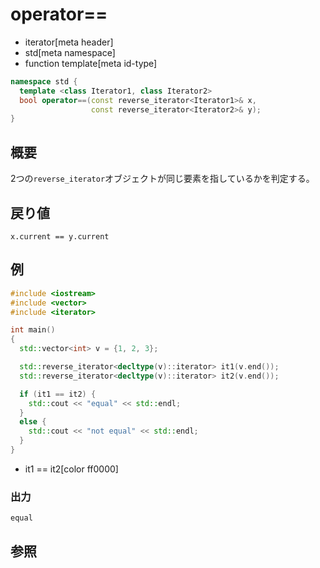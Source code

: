 # operator==
* iterator[meta header]
* std[meta namespace]
* function template[meta id-type]

```cpp
namespace std {
  template <class Iterator1, class Iterator2>
  bool operator==(const reverse_iterator<Iterator1>& x,
                  const reverse_iterator<Iterator2>& y);
}
```

## 概要
2つの`reverse_iterator`オブジェクトが同じ要素を指しているかを判定する。


## 戻り値
`x.current == y.current`


## 例
```cpp example
#include <iostream>
#include <vector>
#include <iterator>

int main()
{
  std::vector<int> v = {1, 2, 3};

  std::reverse_iterator<decltype(v)::iterator> it1(v.end());
  std::reverse_iterator<decltype(v)::iterator> it2(v.end());

  if (it1 == it2) {
    std::cout << "equal" << std::endl;
  }
  else {
    std::cout << "not equal" << std::endl;
  }
}
```
* it1 == it2[color ff0000]


### 出力
```
equal
```

## 参照


